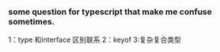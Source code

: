 ### some question for typescript that make me confuse sometimes.


1：type 和interface 区别联系
2：keyof
3:复杂复合类型


